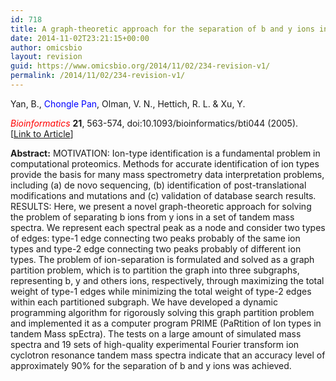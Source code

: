 ```yaml
---
id: 718
title: A graph-theoretic approach for the separation of b and y ions in tandem mass spectra.
date: 2014-11-02T23:21:15+00:00
author: omicsbio
layout: revision
guid: https://www.omicsbio.org/2014/11/02/234-revision-v1/
permalink: /2014/11/02/234-revision-v1/
---
```

Yan, B., <span style="color: #0000ff;">Chongle Pan</span>, Olman, V. N., Hettich, R. L. & Xu, Y.

<span style="color: #ff0000;"><em>Bioinformatics</em> </span>**21**, 563-574, doi:10.1093/bioinformatics/bti044 (2005).   [[Link to Article](http://bioinformatics.oxfordjournals.org/content/21/5/563.long)]

<!--more-->

**Abstract:** MOTIVATION: Ion-type identification is a fundamental problem in computational proteomics. Methods for accurate identification of ion types provide the basis for many mass spectrometry data interpretation problems, including (a) de novo sequencing, (b) identification of post-translational modifications and mutations and (c) validation of database search results. RESULTS: Here, we present a novel graph-theoretic approach for solving the problem of separating b ions from y ions in a set of tandem mass spectra. We represent each spectral peak as a node and consider two types of edges: type-1 edge connecting two peaks probably of the same ion types and type-2 edge connecting two peaks probably of different ion types. The problem of ion-separation is formulated and solved as a graph partition problem, which is to partition the graph into three subgraphs, representing b, y and others ions, respectively, through maximizing the total weight of type-1 edges while minimizing the total weight of type-2 edges within each partitioned subgraph. We have developed a dynamic programming algorithm for rigorously solving this graph partition problem and implemented it as a computer program PRIME (PaRtition of Ion types in tandem Mass spEctra). The tests on a large amount of simulated mass spectra and 19 sets of high-quality experimental Fourier transform ion cyclotron resonance tandem mass spectra indicate that an accuracy level of approximately 90% for the separation of b and y ions was achieved.